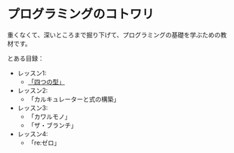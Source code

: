 
# プログラミングのコトワリ

重くなくて、深いところまで掘り下げて、プログラミングの基礎を学ぶための教材です。

とある目録：

- レッスン1: 
  - [「四つの型」](/japanese/lesson1/四つの型.md)
- レッスン2:
  - 「カルキュレーターと式の構築」
- レッスン3:
  - 「カワルモノ」
  - 「ザ・ブランチ」
- レッスン4:
  - 「re:ゼロ」